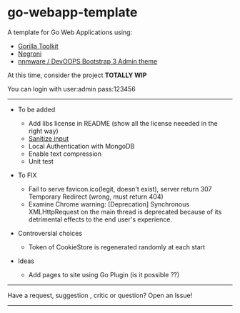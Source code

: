 # go-webapp-template

A template for Go Web Applications using: 
 * [Gorilla Toolkit](http://www.gorillatoolkit.org/)
 * [Negroni](https://github.com/urfave/negroni)
 * [nnmware / DevOOPS Bootstrap 3 Admin theme](https://github.com/nnmware/devoops)

At this time, consider the project **TOTALLY WIP**

You can login with user:admin pass:123456

---

- To be added
  - Add libs license in README (show all the license neeeded in the right way)
  - [Sanitize input](https://github.com/kennygrant/sanitize)
  - Local Authentication with MongoDB
  - Enable text compression
  - Unit test

- To FIX
  - Fail to serve favicon.ico(legit, doesn't exist), server return 307 Temporary Redirect (wrong, must return 404)
  - Examine Chrome warning: [Deprecation] Synchronous XMLHttpRequest on the main thread is deprecated because of its detrimental effects to the end user's experience.

- Controversial choices
  - Token of CookieStore is regenerated randomly at each start

- Ideas
  - Add pages to site using Go Plugin (is it possible ??)

---

Have a request, suggestion , critic or question? Open an Issue!

---
